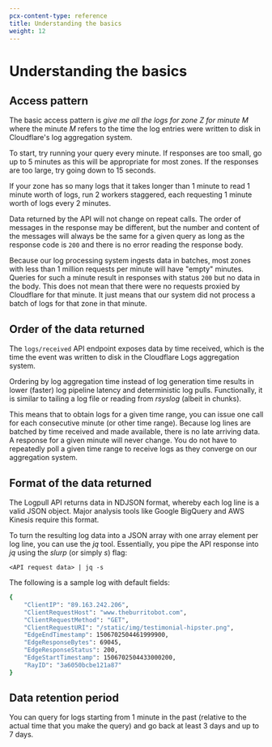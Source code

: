 ```yaml
---
pcx-content-type: reference
title: Understanding the basics
weight: 12
---
```


# Understanding the basics

## Access pattern

The basic access pattern is *give me all the logs for zone Z for minute M* where the minute *M* refers to the time the log entries were written to disk in Cloudflare's log aggregation system.

To start, try running your query every minute. If responses are too small, go up to 5 minutes as this will be appropriate for most zones. If the responses are too large, try going down to 15 seconds.

If your zone has so many logs that it takes longer than 1 minute to read 1 minute worth of logs, run 2 workers staggered, each requesting 1 minute worth of logs every 2 minutes.

Data returned by the API will not change on repeat calls. The order of messages in the response may be different, but the number and content of the messages will always be the same for a given query as long as the response code is `200` and there is no error reading the response body.

Because our log processing system ingests data in batches, most zones with less than 1 million requests per minute will have "empty" minutes. Queries for such a minute result in responses with status `200` but no data in the body. This does not mean that there were no requests proxied by Cloudflare for that minute. It just means that our system did not process a batch of logs for that zone in that minute.

## Order of the data returned

The `logs/received` API endpoint exposes data by time received, which is the time the event was written to disk in the Cloudflare Logs aggregation system.

Ordering by log aggregation time instead of log generation time results in lower (faster) log pipeline latency and deterministic log pulls. Functionally, it is similar to tailing a log file or reading from *rsyslog* (albeit in chunks).

This means that to obtain logs for a given time range, you can issue one call for each consecutive minute (or other time range). Because log lines are batched by time received and made available, there is no late arriving data. A response for a given minute will never change. You do not have to repeatedly poll a given time range to receive logs as they converge on our aggregation system.

## Format of the data returned

The Logpull API returns data in NDJSON format, whereby each log line is a valid JSON object. Major analysis tools like Google BigQuery and AWS Kinesis require this format.

To turn the resulting log data into a JSON array with one array element per log line, you can use the *jq* tool.  Essentially, you pipe the API response into *jq* using the *slurp* (or simply *s*) flag:

`<API request data> | jq -s`

The following is a sample log with default fields:

```bash
{
    "ClientIP": "89.163.242.206",
    "ClientRequestHost": "www.theburritobot.com",
    "ClientRequestMethod": "GET",
    "ClientRequestURI": "/static/img/testimonial-hipster.png",
    "EdgeEndTimestamp": 1506702504461999900,
    "EdgeResponseBytes": 69045,
    "EdgeResponseStatus": 200,
    "EdgeStartTimestamp": 1506702504433000200,
    "RayID": "3a6050bcbe121a87"
}
```

## Data retention period

You can query for logs starting from 1 minute in the past (relative to the actual time that you make the query) and go back at least 3 days and up to 7 days.
